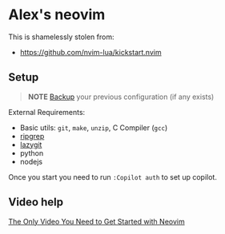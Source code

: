 # Alex's neovim

This is shamelessly stolen from:
- https://github.com/nvim-lua/kickstart.nvim

## Setup

> **NOTE**
> [Backup](#FAQ) your previous configuration (if any exists)

External Requirements:
- Basic utils: `git`, `make`, `unzip`, C Compiler (`gcc`)
- [ripgrep](https://github.com/BurntSushi/ripgrep#installation)
- [lazygit](https://github.com/kdheepak/lazygit.nvim)
- python
- nodejs

Once you start you need to run
`:Copilot auth`
to set up copilot.

## Video help

[The Only Video You Need to Get Started with Neovim](https://youtu.be/m8C0Cq9Uv9o)
